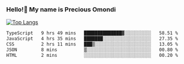 ### Hello!👋 My name is Precious Omondi 

[![Top Langs](https://github-readme-stats.vercel.app/api/top-langs/?username=Presho99&langs_count=8&theme=dark)](https://github.com/Presho99/github-readme-stats)



<!--START_SECTION:waka-->

```txt
TypeScript   9 hrs 49 mins   ██████████████▓░░░░░░░░░░   58.51 %
JavaScript   4 hrs 35 mins   ███████░░░░░░░░░░░░░░░░░░   27.35 %
CSS          2 hrs 11 mins   ███▒░░░░░░░░░░░░░░░░░░░░░   13.05 %
JSON         8 mins          ▒░░░░░░░░░░░░░░░░░░░░░░░░   00.80 %
HTML         2 mins          ░░░░░░░░░░░░░░░░░░░░░░░░░   00.20 %
```

<!--END_SECTION:waka-->

